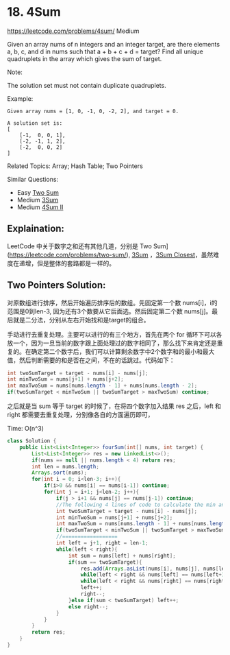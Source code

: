 # 18. 4Sum
<https://leetcode.com/problems/4sum/>
Medium

Given an array nums of n integers and an integer target, are there elements a, b, c, and d in nums such that a + b + c + d = target? Find all unique quadruplets in the array which gives the sum of target.

Note:

The solution set must not contain duplicate quadruplets.

Example:

    Given array nums = [1, 0, -1, 0, -2, 2], and target = 0.

    A solution set is:
    [
        [-1,  0, 0, 1],
        [-2, -1, 1, 2],
        [-2,  0, 0, 2]
    ]

Related Topics: Array; Hash Table; Two Pointers

Similar Questions: 
* Easy [Two Sum](https://leetcode.com/problems/two-sum/)
* Medium [3Sum](https://leetcode.com/problems/3sum/)
* Medium [4Sum II](https://leetcode.com/problems/4sum-ii/)

## Explaination: 
LeetCode 中关于数字之和还有其他几道，分别是 Two Sum](https://leetcode.com/problems/two-sum/), [3Sum](https://leetcode.com/problems/3sum/) ，[3Sum Closest](https://leetcode.com/problems/3sum-closest/)，虽然难度在递增，但是整体的套路都是一样的。

## Two Pointers Solution: 
对原数组进行排序，然后开始遍历排序后的数组。先固定第一个数 nums[i]，i的范围是0到len-3, 因为还有3个数要从它后面选。然后固定第二个数 nums[j]。最后就是二分法，分别从左右开始找和是target的组合。

手动进行去重复处理。主要可以进行的有三个地方，首先在两个 for 循环下可以各放一个，因为一旦当前的数字跟上面处理过的数字相同了，那么找下来肯定还是重复的。在确定第二个数字后，我们可以计算剩余数字中2个数字和的最小和最大值，然后判断需要的和是否在之间，不在的话跳过。代码如下：

```java
int twoSumTarget = target - nums[i] - nums[j];
int minTwoSum = nums[j+1] + nums[j+2];
int maxTwoSum = nums[nums.length - 1] + nums[nums.length - 2];
if(twoSumTarget < minTwoSum || twoSumTarget > maxTwoSum) continue;
```

之后就是当 sum 等于 target 的时候了，在将四个数字加入结果 res 之后，left 和 right 都需要去重复处理，分别像各自的方面遍历即可，

Time: O(n^3)

```java
class Solution {
    public List<List<Integer>> fourSum(int[] nums, int target) {
        List<List<Integer>> res = new LinkedList<>();
        if(nums == null || nums.length < 4) return res;
        int len = nums.length;
        Arrays.sort(nums);
        for(int i = 0; i<len-3; i++){
            if(i>0 && nums[i] == nums[i-1]) continue;
            for(int j = i+1; j<len-2; j++){
                if(j > i+1 && nums[j] == nums[j-1]) continue;
                //The following 4 lines of code to calculate the min and max of twoSum
                int twoSumTarget = target - nums[i] - nums[j];
                int minTwoSum = nums[j+1] + nums[j+2];
                int maxTwoSum = nums[nums.length - 1] + nums[nums.length - 2];
                if(twoSumTarget < minTwoSum || twoSumTarget > maxTwoSum) continue;
                //==================
                int left = j+1, right = len-1;
                while(left < right){
                    int sum = nums[left] + nums[right];
                    if(sum == twoSumTarget){
                        res.add(Arrays.asList(nums[i], nums[j], nums[left], nums[right]));
                        while(left < right && nums[left] == nums[left+1]) left++;
                        while(left < right && nums[right] == nums[right-1]) right--;
                        left++;
                        right--;
                    }else if(sum < twoSumTarget) left++;
                    else right--;
                }
            }
        }
        return res;
    }
}
```